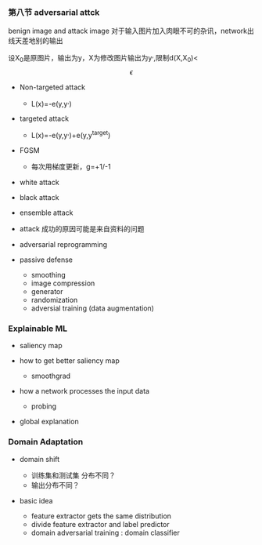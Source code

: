 ### 第八节 adversarial attck
benign image and attack image
对于输入图片加入肉眼不可的杂讯，network出线天差地别的输出

设X<sub>0</sub>是原图片，输出为y，X为修改图片输出为y<sup>,</sup>,限制d(X,X<sub>0</sub>)< $$\epsilon$$ 

- Non-targeted attack

  - L(x)=-e(y,y<sup>,</sup>)
- targeted attack

  - L(x)=-e(y,y<sup>,</sup>)+e(y,y<sup>target</sup>)
- FGSM
  - 每次用梯度更新，g=+1/-1
- white attack
- black attack
- ensemble attack
- attack 成功的原因可能是来自资料的问题
- adversarial reprogramming
- passive defense
  - smoothing
  - image compression
  - generator
  - randomization
  - adversial training (data augmentation)

### Explainable ML

- saliency map
- how to get better saliency map
  - smoothgrad
  
- how a network processes the input data
  - probing

- global explanation

### Domain Adaptation

- domain shift
  - 训练集和测试集 分布不同？
  - 输出分布不同？

- basic idea
  - feature extractor gets the same distribution
  - divide feature extractor and label predictor
  - domain adversarial training : domain classifier